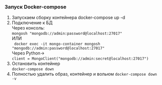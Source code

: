 ### Запуск Docker-compose
1. Запускаем сборку контейнера
docker-compose up -d
2. Подключение к БД \
Через консоль: \
``` mongosh "mongodb://admin:password@localhost:27017" ``` \
ИЛИ \
``` docker exec -it mongo-container mongosh "mongodb://admin:password@localhost:27017"``` \
Через Python-> \
``` client = MongoClient("mongodb://admin:secret@localhost:27017") ```
3. Остановить контейнер \
```docker-compose down```
4. Полностью удалить образ, контейнер и вольюм
```docker-compose down -v```
